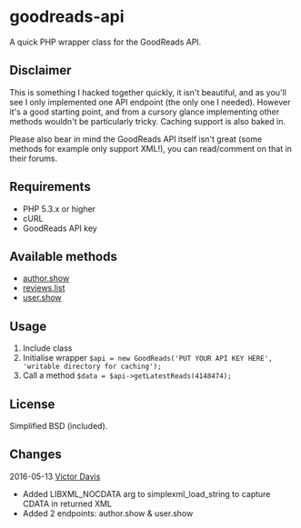 goodreads-api
=============

A quick PHP wrapper class for the GoodReads API.

Disclaimer
----------
This is something I hacked together quickly, it isn't beautiful, and as you'll see I only implemented one API endpoint (the only one I needed). However it's a good starting point, and from a cursory glance implementing other methods wouldn't be particularly tricky. Caching support is also baked in.

Please also bear in mind the GoodReads API itself isn't great (some methods for example only support XML!), you can read/comment on that in their forums.

Requirements
------------
* PHP 5.3.x or higher
* cURL
* GoodReads API key

Available methods
-----------------
* [author.show](https://www.goodreads.com/api#author.show)
* [reviews.list](https://www.goodreads.com/api#reviews.list)
* [user.show](https://www.goodreads.com/api#user.show)

Usage
-----
1. Include class
2. Initialise wrapper `$api = new GoodReads('PUT YOUR API KEY HERE', 'writable directory for caching');`
3. Call a method `$data = $api->getLatestReads(4148474);`

License
-------
Simplified BSD (included).

Changes
-------

2016-05-13 [Victor Davis](https://github.com/victordavis/goodreads-api)
* Added LIBXML_NOCDATA arg to simplexml_load_string to capture CDATA in returned XML
* Added 2 endpoints: author.show & user.show
